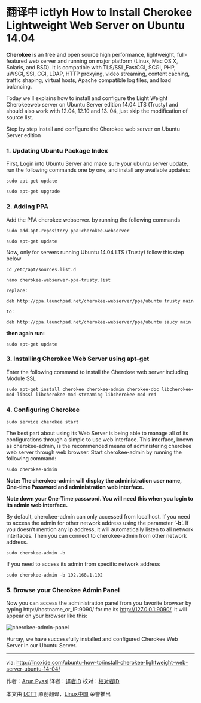 翻译中 ictlyh
How to Install Cherokee Lightweight Web Server on Ubuntu 14.04
================================================================================
**Cherokee** is an free and open source high performance, lightweight, full-featured web server and running on major platform (Linux, Mac OS X, Solaris, and BSD).  It is compatible with TLS/SSL,FastCGI, SCGI, PHP, uWSGI, SSI, CGI, LDAP, HTTP proxying, video streaming, content caching, traffic shaping, virtual hosts, Apache compatible log files, and load balancing.

Today we'll  explains how to install and configure the Light Weight Cherokeeweb server on Ubuntu Server edition 14.04 LTS (Trusty)  and should also work with 12.04, 12.10 and 13. 04, just skip the modification of source list.

Step by step install and configure the Cherokee web server on Ubuntu Server edition

### 1. Updating Ubuntu Package Index ###

First, Login into Ubuntu Server and make sure your ubuntu server update, run the following commands one by one, and install any available updates:

    sudo apt-get update

    sudo apt-get upgrade

### 2. Adding PPA ###

Add the PPA cherokee webserver. by running the following commands

    sudo add-apt-repository ppa:cherokee-webserver

    sudo apt-get update

Now, only for servers running Ubuntu 14.04 LTS (Trusty) follow this step below

    cd /etc/apt/sources.list.d

    nano cherokee-webserver-ppa-trusty.list

    replace:

    deb http://ppa.launchpad.net/cherokee-webserver/ppa/ubuntu trusty main

    to:

    deb http://ppa.launchpad.net/cherokee-webserver/ppa/ubuntu saucy main

**then again run:**

    sudo apt-get update

### 3. Installing Cherokee Web Server using apt-get ###

Enter the following command to install the Cherokee web server including Module SSL

    sudo apt-get install cherokee cherokee-admin cherokee-doc libcherokee-mod-libssl libcherokee-mod-streaming libcherokee-mod-rrd

### 4. Configuring Cherokee ###

    sudo service cherokee start

The best part about using its Web Server is being able to manage all of its configurations through a simple to use web interface. This interface, known as cherokee-admin, is the recommended means of administering cherokee web server through web browser. Start cherokee-admin by running the following command:

    sudo cherokee-admin

**Note: The cherokee-admin will display the administration user name, One-time Password and administration web interface.**

**Note down your One-Time password. You will need this when you login to its admin web interface.**

By default, cherokee-admin can only accessed from localhost. If you need to access  the admin for other network address using the parameter ‘**-b**’. If you doesn’t mention any ip address, it will automatically listen to all network interfaces. Then you can connect to cherokee-admin from other network address.

    sudo cherokee-admin -b

If you need to access its admin from specific network address

    sudo cherokee-admin -b 192.168.1.102

### 5. Browse your Cherokee Admin Panel ###

Now you can access the administration panel from you favorite browser by typing http://hostname_or_IP:9090/ for me its http://127.0.0.1:9090/, it will appear on your browser like this:

![cherokee-admin-panel](http://blog.linoxide.com/wp-content/uploads/2014/12/cherokee-admin.png)

Hurray, we have successfully installed and configured Cherokee Web Server in our Ubuntu Server.

--------------------------------------------------------------------------------

via: http://linoxide.com/ubuntu-how-to/install-cherokee-lightweight-web-server-ubuntu-14-04/

作者：[Arun Pyasi][a]
译者：[译者ID](https://github.com/译者ID)
校对：[校对者ID](https://github.com/校对者ID)

本文由 [LCTT](https://github.com/LCTT/TranslateProject) 原创翻译，[Linux中国](http://linux.cn/) 荣誉推出

[a]:http://linoxide.com/author/arunp/
